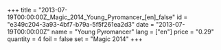 +++
title = "2013-07-19T00:00:00Z_Magic_2014_Young_Pyromancer_[en]_false"
id = "e349c204-3a93-4bf7-b79a-5f5f261ea2d3"
date = "2013-07-19T00:00:00Z"
name = "Young Pyromancer"
lang = ["en"]
price = "0.29"
quantity = 4
foil = false
set = "Magic 2014"
+++
